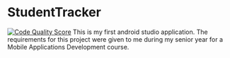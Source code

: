 # StudentTracker
[![Code Quality Score](https://www.code-inspector.com/project/29230/score/svg)](https://frontend.code-inspector.com/public/project/29230/StudentTracker/dashboard)
This is my first android studio application. The requirements for this project were given to me during my senior year for a Mobile Applications Development course.
